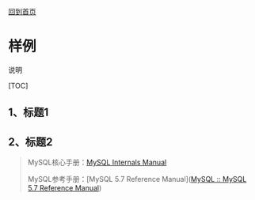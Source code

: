 [回到首页](../README.md)

# 样例

说明

[TOC]

## 1、标题1

## 2、标题2

> MySQL核心手册：[MySQL Internals Manual ](https://dev.mysql.com/doc/internals/en/innodb-page-overview.html)
>
> MySQL参考手册：[MySQL 5.7 Reference Manual]([MySQL :: MySQL 5.7 Reference Manual](https://dev.mysql.com/doc/refman/5.7/en/))

